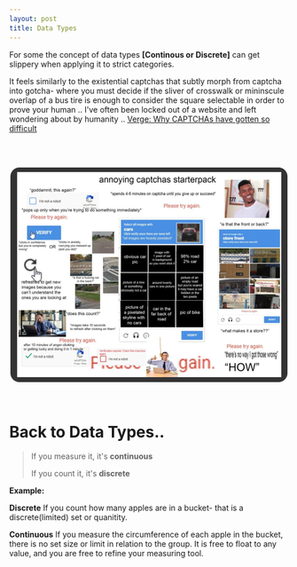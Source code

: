 ```yaml
---
layout: post
title: Data Types
---
```


For some the concept of data types **[Continous or Discrete]** can get slippery when applying it to strict categories. 

It feels similarly to the existential captchas that subtly morph from captcha into gotcha- where you must decide if the sliver of crosswalk or mininscule overlap of a bus tire is enough to consider the square selectable in order to prove your human .. I've often been locked out of a website and left wondering about by humanity .. [Verge: Why CAPTCHAs have gotten so difficult](https://www.theverge.com/2019/2/1/18205610/google-captcha-ai-robot-human-difficult-artificial-intelligence)

<br><br>
<p align="center">



 <img src="https://raw.githubusercontent.com/eurus13/eurus13.github.io/master/images/304Kas5.png">

</p>
<br>

# Back to Data Types..

> If you  measure it, it's **continuous**
>
>
> If you count it, it's **discrete**

__Example:__

**Discrete**
If you count how many apples are in a bucket- that is a discrete(limited) set or quanitity.

**Continuous**
If you measure the circumference of each apple in the bucket, there is no set size or limit in relation to the group. It is free to float to any value, and you are free to refine your measuring tool. 



